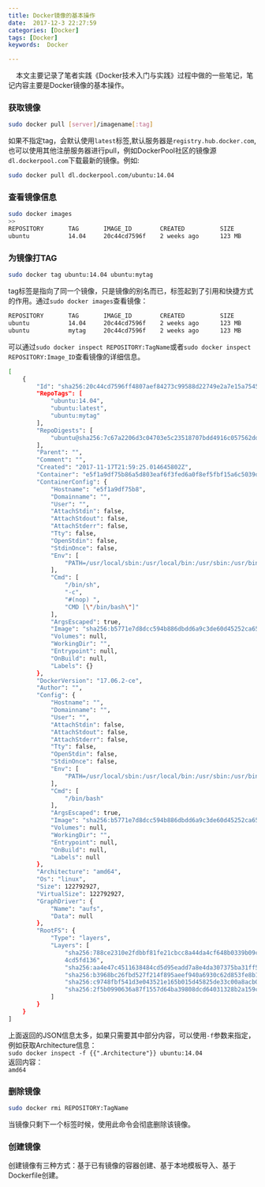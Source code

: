 ```yaml
---
title: Docker镜像的基本操作
date:  2017-12-3 22:27:59
categories: [Docker]
tags: [Docker]
keywords:  Docker

---
```

&nbsp;&nbsp;&nbsp;&nbsp;本文主要记录了笔者实践《Docker技术入门与实践》过程中做的一些笔记，笔记内容主要是Docker镜像的基本操作。

<!--more-->

### 获取镜像

``` bash
sudo docker pull [server]/imagename[:tag]
```

如果不指定tag，会默认使用`latest`标签,默认服务器是`registry.hub.docker.com`,也可以使用其他注册服务器进行pull，例如DockerPool社区的镜像源`dl.dockerpool.com`下载最新的镜像。例如:

``` bash
sudo docker pull dl.dockerpool.com/ubuntu:14.04
```

### 查看镜像信息
``` bash
sudo docker images
>>
REPOSITORY       TAG       IMAGE_ID        CREATED          SIZE
ubuntu           14.04     20c44cd7596f    2 weeks ago      123 MB
```
### 为镜像打TAG
``` bash
sudo docker tag ubuntu:14.04 ubuntu:mytag
```
tag标签是指向了同一个镜像，只是镜像的别名而已，标签起到了引用和快捷方式的作用。通过`sudo docker images`查看镜像：
``` bash
REPOSITORY       TAG       IMAGE_ID        CREATED          SIZE
ubuntu           14.04     20c44cd7596f    2 weeks ago      123 MB
ubuntu           mytag     20c44cd7596f    2 weeks ago      123 MB
```
可以通过`sudo docker inspect REPOSITORY:TagName`或者`sudo docker inspect REPOSITORY:Image_ID`查看镜像的详细信息。
``` bash
[
    {
        "Id": "sha256:20c44cd7596ff4807aef84273c99588d22749e2a7e15a7545ac96347baa65eda",
        "RepoTags": [
            "ubuntu:14.04",
            "ubuntu:latest",
            "ubuntu:mytag"
        ],
        "RepoDigests": [
            "ubuntu@sha256:7c67a2206d3c04703e5c23518707bdd4916c057562dd51c74b99b2ba26af0f79"
        ],
        "Parent": "",
        "Comment": "",
        "Created": "2017-11-17T21:59:25.014645802Z",
        "Container": "e5f1a9df75b86a5d803eaf6f3fed6a0f8ef5fbf15a6c5039df087e4348ed8171",
        "ContainerConfig": {
            "Hostname": "e5f1a9df75b8",
            "Domainname": "",
            "User": "",
            "AttachStdin": false,
            "AttachStdout": false,
            "AttachStderr": false,
            "Tty": false,
            "OpenStdin": false,
            "StdinOnce": false,
            "Env": [
                "PATH=/usr/local/sbin:/usr/local/bin:/usr/sbin:/usr/bin:/sbin:/bin"
            ],
            "Cmd": [
                "/bin/sh",
                "-c",
                "#(nop) ",
                "CMD [\"/bin/bash\"]"
            ],
            "ArgsEscaped": true,
            "Image": "sha256:b5771e7d8dcc594b886dbdd6a9c3de60d45252ca657dfdff6e1d996728dfa2cd",
            "Volumes": null,
            "WorkingDir": "",
            "Entrypoint": null,
            "OnBuild": null,
            "Labels": {}
        },
        "DockerVersion": "17.06.2-ce",
        "Author": "",
        "Config": {
            "Hostname": "",
            "Domainname": "",
            "User": "",
            "AttachStdin": false,
            "AttachStdout": false,
            "AttachStderr": false,
            "Tty": false,
            "OpenStdin": false,
            "StdinOnce": false,
            "Env": [
                "PATH=/usr/local/sbin:/usr/local/bin:/usr/sbin:/usr/bin:/sbin:/bin"
            ],
            "Cmd": [
                "/bin/bash"
            ],
            "ArgsEscaped": true,
            "Image": "sha256:b5771e7d8dcc594b886dbdd6a9c3de60d45252ca657dfdff6e1d996728dfa2cd",
            "Volumes": null,
            "WorkingDir": "",
            "Entrypoint": null,
            "OnBuild": null,
            "Labels": null
        },
        "Architecture": "amd64",
        "Os": "linux",
        "Size": 122792927,
        "VirtualSize": 122792927,
        "GraphDriver": {
            "Name": "aufs",
            "Data": null
        },
        "RootFS": {
            "Type": "layers",
            "Layers": [
                "sha256:788ce2310e2fdbbf81fe21cbcc8a44da4cf648b0339b09c221abacb
                4cd5fd136",
                "sha256:aa4e47c4511638484cd5d95eadd7a8e4da307375ba31ff50d47aa9065dce01e0",
                "sha256:b3968bc26fbd527f214f895aeef940a6930c62d853fe8b12bd479f0b53518150",
                "sha256:c9748fbf541d3e043521e165b015d45825de33c00a8acb037443cfbd0cb5e677",
                "sha256:2f5b0990636a87f1557d64ba39808dcd64031328b2a159c5805115b8e725bbbc"
            ]
        }
    }
]
```
上面返回的JSON信息太多，如果只需要其中部分内容，可以使用`-f`参数来指定，例如获取Architecture信息：</br>
`sudo docker inspect -f {{".Architecture"}} ubuntu:14.04`</br>
返回内容：</br>
`amd64`</br>
### 删除镜像
``` bash
sudo docker rmi REPOSITORY:TagName
```
当镜像只剩下一个标签时候，使用此命令会彻底删除该镜像。
### 创建镜像 
创建镜像有三种方式：基于已有镜像的容器创建、基于本地模板导入、基于Dockerfile创建。



